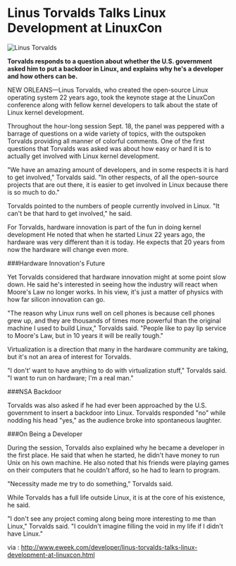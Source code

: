 Linus Torvalds Talks Linux Development at LinuxCon
==================================================

![Linus Torvalds](http://www.eweek.com/imagesvr_ce/7441/290_Linus.jpg)

**Torvalds responds to a question about whether the U.S. government asked him to put a backdoor in Linux, and explains why he's a developer and how others can be.**

NEW ORLEANS—Linus Torvalds, who created the open-source Linux operating system 22 years ago, took the keynote stage at the LinuxCon conference along with fellow kernel developers to talk about the state of Linux kernel development.

Throughout the hour-long session Sept. 18, the panel was peppered with a barrage of questions on a wide variety of topics, with the outspoken Torvalds providing all manner of colorful comments.
One of the first questions that Torvalds was asked was about how easy or hard it is to actually get involved with Linux kernel development.

"We have an amazing amount of developers, and in some respects it is hard to get involved," Torvalds said. "In other respects, of all the open-source projects that are out there, it is easier to get involved in Linux because there is so much to do."

Torvalds pointed to the numbers of people currently involved in Linux. "It can't be that hard to get involved," he said.

For Torvalds, hardware innovation is part of the fun in doing kernel development He noted that when he started Linux 22 years ago, the hardware was very different than it is today. He expects that 20 years from now the 
hardware will change even more.

###Hardware Innovation's Future

Yet Torvalds considered that hardware innovation might at some point slow down. He said he's interested in seeing how the industry will react when Moore's Law no longer works. In his view, it's just a matter of physics with how far silicon innovation can go.

"The reason why Linux runs well on cell phones is because cell phones grew up, and they are thousands of times more powerful than the original machine I used to build Linux," Torvalds said. "People like to pay lip service to Moore's Law, but in 10 years it will be really tough."

Virtualization is a direction that many in the hardware community are taking, but it's not an area of interest for Torvalds.

"I don't' want to have anything to do with virtualization stuff," Torvalds said. "I want to run on hardware; I'm a real man."

###NSA Backdoor

Torvalds was also asked if he had ever been approached by the U.S. government to insert a backdoor into Linux.
Torvalds responded "no" while nodding his head "yes," as the audience broke into spontaneous laughter.

###On Being a Developer

During the session, Torvalds also explained why he became a developer in the first place. He said that when he started, he didn't have money to run Unix on his own machine. He also noted that his friends were playing games on their computers that he couldn't afford, so he had to learn to program.

"Necessity made me try to do something," Torvalds said.

While Torvalds has a full life outside Linux, it is at the core of his existence, he said.

"I don't see any project coming along being more interesting to me than Linux," Torvalds said. "I couldn't imagine filling the void in my life if I didn't have Linux."

via : http://www.eweek.com/developer/linus-torvalds-talks-linux-development-at-linuxcon.html
